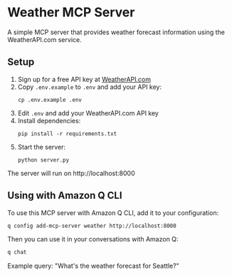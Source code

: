 # Weather MCP Server

A simple MCP server that provides weather forecast information using the WeatherAPI.com service.

## Setup

1. Sign up for a free API key at [WeatherAPI.com](https://www.weatherapi.com/)
2. Copy `.env.example` to `.env` and add your API key:
   ```
   cp .env.example .env
   ```
3. Edit `.env` and add your WeatherAPI.com API key
4. Install dependencies:
   ```
   pip install -r requirements.txt
   ```
5. Start the server:
   ```
   python server.py
   ```

The server will run on http://localhost:8000

## Using with Amazon Q CLI

To use this MCP server with Amazon Q CLI, add it to your configuration:

```bash
q config add-mcp-server weather http://localhost:8000
```

Then you can use it in your conversations with Amazon Q:

```bash
q chat
```

Example query: "What's the weather forecast for Seattle?"
